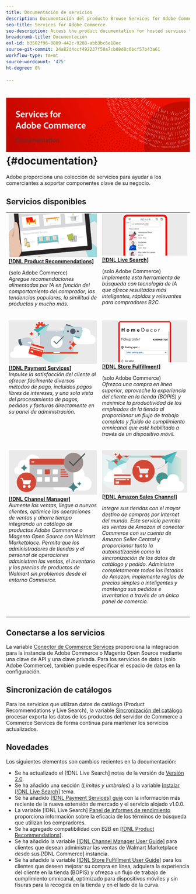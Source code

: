 ```yaml
---
title: Documentación de servicios
description: Documentación del producto Browse Services for Adobe Commerce
seo-title: Services for Adobe Commerce
seo-description: Access the product documentation for hosted services that help Adobe Commerce and Magento Open Source merchants support key components of their business.
breadcrumb-title: Documentación
exl-id: b3502f96-0809-442c-9208-abb3bc6e18ec
source-git-commit: 24a82d4ccf492237f50a7cb08d8c0bcf57b43a61
workflow-type: tm+mt
source-wordcount: '475'
ht-degree: 0%

---
```


# <!-- use banner as heading -->![Documentación de servicios](./assets/banner-services-home.png) {#documentation}

Adobe proporciona una colección de servicios para ayudar a los comerciantes a soportar componentes clave de su negocio.

## Servicios disponibles

<table>
<tr>
   <td valign="top">
       <img alt="[!UICONTROL Product Recommendations]" src="assets/product-recs.png" />
    <div><a href="https://experienceleague.adobe.com/docs/commerce-merchant-services/product-recommendations/overview.html">
    <strong>[!DNL Product Recommendations]</strong></a>
    </div>
    <p>(solo Adobe Commerce)<br><em>Agregue recomendaciones alimentadas por IA en función del comportamiento del comprador, las tendencias populares, la similitud de productos y mucho más.</em></p>
    </br>
  </td>
  <td valign="top">
      <img alt="[!DNL Live Search]" src="assets/live-search.png" />
    <div>
    <a href="https://experienceleague.adobe.com/docs/commerce-merchant-services/live-search/overview.html"><strong>[!DNL Live Search]</strong></a>
    </div>
    <p>(solo Adobe Commerce)<br><em>Implemente esta herramienta de búsqueda con tecnología de IA que ofrece resultados más inteligentes, rápidos y relevantes para compradores B2C.</em></p>
    </br>
  </td>
</tr>
<tr>
  <td valign="top">
    <img alt="[!DNL Payment Services]" src="assets/payment-services.png"/>
    <div>
    <a href="https://experienceleague.adobe.com/docs/commerce-merchant-services/payment-services/guide-overview.html"><strong>[!DNL Payment Services]</strong></a>
    </div>
    <em>Impulse la satisfacción del cliente al ofrecer fácilmente diversos métodos de pago, incluidos pagos libres de intereses, y una sola vista del procesamiento de pagos, pedidos y facturas directamente en su panel de administración.</em>
    </br>
  </td>
  <td valign="top">
    <img alt="Cumplimiento de la tienda" src="assets/store-fulfillment-landing-graphic.png"/>
    <div><a href="https://experienceleague.adobe.com/docs/commerce-merchant-services/store-fulfillment/guide-overview.html">
    <strong>[!DNL Store Fulfillment]</strong></a>
    </div>
    <p>(solo Adobe Commerce)<br><em>Ofrezca una compra en línea superior, aproveche la experiencia del cliente en la tienda (BOPIS) y maximice la productividad de los empleados de la tienda al proporcionar un flujo de trabajo completo y fluido de cumplimiento omnicanal que esté habilitado a través de un dispositivo móvil.</em></p>
    </br>
  </td>
  </tr>
  <tr>
   <td valign="top">
    <img alt="[!DNL Channel Manager]" src="assets/channel-manager.png"/>
    <div>
    <a href="https://experienceleague.adobe.com/docs/commerce-channels/channel-manager/guide-overview.html"><strong>[!DNL Channel Manager]</strong></a>
    </div>
    <em>Aumente las ventas, llegue a nuevos clientes, optimice las operaciones de ventas y ahorre tiempo integrando un catálogo de productos Adobe Commerce o Magento Open Source con Walmart Marketplace. Permita que los administradores de tiendas y el personal de operaciones administren las ventas, el inventario y los precios de productos de Walmart sin problemas desde el entorno Commerce.</em>
    </br>
  </td>
    <td valign="top">
       <img alt="Canal de ventas de Amazon" src="assets/amazon-channel.png" />
    <div><a href="https://experienceleague.adobe.com/docs/commerce-channels/amazon/guide-overview.html">
    <strong>[!DNL Amazon Sales Channel]</strong></a>
    </div>
    <p><em>Integre sus tiendas con el mayor destino de compras por Internet del mundo. Este servicio permite las ventas de Amazon al conectar Commerce con su cuenta de Amazon Seller Central y proporcionar tanto la automatización como la sincronización de los datos de catálogo y pedido. Administre completamente todos los listados de Amazon, implemente reglas de precios simples o inteligentes y mantenga sus pedidos e inventarios a través de un único panel de comercio.</em></p>
    </br>
  </td>
</tr>
</table>

## Conectarse a los servicios

La variable [Conector de Commerce Services](saas.md) proporciona la integración para la instancia de Adobe Commerce o Magento Open Source mediante una clave de API y una clave privada. Para los servicios de datos (solo Adobe Commerce), también puede especificar el espacio de datos en la configuración.

## Sincronización de catálogos

Para los servicios que utilizan datos de catálogo (Product Recommendations y Live Search), la variable [Sincronización del catálogo](catalog-sync.md) procesar exporta los datos de los productos del servidor de Commerce a Commerce Services de forma continua para mantener los servicios actualizados.

## Novedades

Los siguientes elementos son cambios recientes en la documentación:

* Se ha actualizado el [!DNL Live Search] notas de la versión de [Versión 2.0](/help/live-search/release-notes.md).
* Se ha añadido una sección (_Límites y umbrales_) a la variable [Instalar [!DNL Live Search]](/help/live-search/install.md) tema.
* Se ha añadido [[!DNL Payment Services] guía](/help/payment-services/guide-overview.md) con la información más reciente de la nueva extensión de mercado y el servicio alojado v1.0.0.
* La variable [!DNL Live Search] [Panel de informes de rendimiento](/help/live-search/performance.md) proporciona información sobre la eficacia de los términos de búsqueda que utilizan los compradores.
* Se ha agregado compatibilidad con B2B en [[!DNL Product Recommendations]](/help/product-recommendations/overview.md).
* Se ha añadido la variable [[!DNL Channel Manager User Guide]](https://experienceleague.adobe.com/docs/commerce-channels/channel-manager/guide-overview.html) para clientes que desean administrar las ventas de Walmart Marketplace desde sus [!DNL Commerce] instancia.
* Se ha añadido la variable [[!DNL Store Fulfillment User Guide]](https://experienceleague.adobe.com/docs/commerce-merchant-services/store-fulfillment/guide-overview.html) para los clientes que deseen mejorar su compra en línea, adquiera la experiencia del cliente en la tienda (BOPIS) y ofrezca un flujo de trabajo de cumplimiento omnicanal, optimizado para dispositivos móviles y sin fisuras para la recogida en la tienda y en el lado de la curva.
